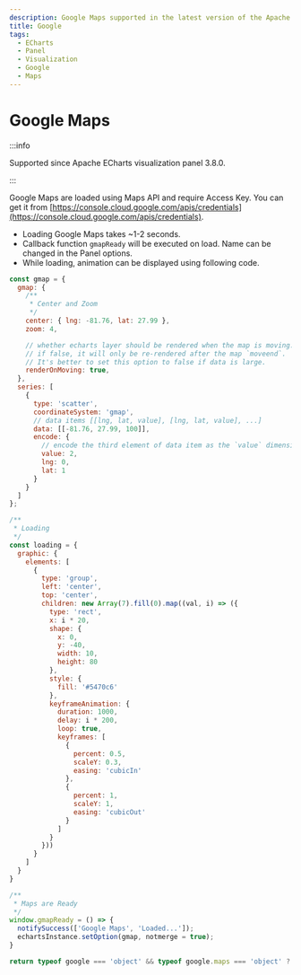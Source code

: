 ```yaml
---
description: Google Maps supported in the latest version of the Apache ECharts Panel.
title: Google
tags:
  - ECharts
  - Panel
  - Visualization
  - Google
  - Maps
---
```


# Google Maps

:::info

Supported since Apache ECharts visualization panel 3.8.0.

:::

Google Maps are loaded using Maps API and require Access Key. You can get it from [https://console.cloud.google.com/apis/credentials](https://console.cloud.google.com/apis/credentials).

- Loading Google Maps takes ~1-2 seconds.
- Callback function `gmapReady` will be executed on load. Name can be changed in the Panel options.
- While loading, animation can be displayed using following code.

```javascript
const gmap = {
  gmap: {
    /**
     * Center and Zoom
     */
    center: { lng: -81.76, lat: 27.99 },
    zoom: 4,

    // whether echarts layer should be rendered when the map is moving. `true` by default.
    // if false, it will only be re-rendered after the map `moveend`.
    // It's better to set this option to false if data is large.
    renderOnMoving: true,
  },
  series: [
    {
      type: 'scatter',
      coordinateSystem: 'gmap',
      // data items [[lng, lat, value], [lng, lat, value], ...]
      data: [[-81.76, 27.99, 100]],
      encode: {
        // encode the third element of data item as the `value` dimension
        value: 2,
        lng: 0,
        lat: 1
      }
    }
  ]
};

/**
 * Loading
 */
const loading = {
  graphic: {
    elements: [
      {
        type: 'group',
        left: 'center',
        top: 'center',
        children: new Array(7).fill(0).map((val, i) => ({
          type: 'rect',
          x: i * 20,
          shape: {
            x: 0,
            y: -40,
            width: 10,
            height: 80
          },
          style: {
            fill: '#5470c6'
          },
          keyframeAnimation: {
            duration: 1000,
            delay: i * 200,
            loop: true,
            keyframes: [
              {
                percent: 0.5,
                scaleY: 0.3,
                easing: 'cubicIn'
              },
              {
                percent: 1,
                scaleY: 1,
                easing: 'cubicOut'
              }
            ]
          }
        }))
      }
    ]
  }
}

/**
 * Maps are Ready
 */
window.gmapReady = () => {
  notifySuccess(['Google Maps', 'Loaded...']);
  echartsInstance.setOption(gmap, notmerge = true);
}

return typeof google === 'object' && typeof google.maps === 'object' ? gmap : loading;
```
